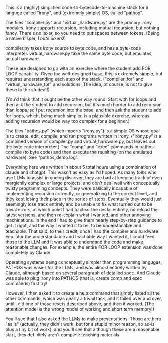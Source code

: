This is a (highly) simplified code-to-bytecode-to-machine stack for a
languge called "irony", and (extremely simple) OS, called "pathos".

The files "compiler.py" and "virtual_hardware.py" are the primary
irony modules.  Irony supports recursion, including mutual recursion,
but nothing fancy.  There's no lexer, so you need to put spaces
between tokens. (Being a native Lisper, I *hate* lexers!)

compiler.py takes Irony source to byte code, and has a byte-code
interpreter. virtual_hardware.py take the same byte code, but emulates
actual hardware.

These are designed to go with an exercise where the student add FOR
LOOP capability. Given the well-designed base, this is extremely
simple, but requires understanding each step of the
stack. ("compiler_for" and "virtual_hardware_for" and solutions; The
idea, of course, is not to give these to the student!)

(You'd think that it ought be the other way round: Start with for
loops and then ask the student to add recursion, but it's much harder
to add recursion than loops, so I put recursion into the base, and
then ask the student to add for loops, which, being much simpler, is a
plausible exercise, whereas adding recursion would be way too complex
for a beginner.)

The files "pathos.py" (which imports "irony.py") is a simple OS whose
goal is to create, edit, compile, and run programs written in
Irony. ("irony.py" is a combined version of compiler.py and
virtual_hardware.py, but leaves out the byte code interpreter.) The
"comp" and "exec" commands in pathos compile (to byte code) and then
execute the reuslting (on the emulated hardware). See
"pathos_demo.log".

Everything here was written in about 5 total hours using a combination
of claude and chatgpt. This wasn't as easy as I'd hoped. As many folks
who use LLMs to assist in coding discover, they are bad at keeping
track of even margianlly complex or large projects, and don't deal
well with conceptually twisty programming concepts. They were
basically incapable of implementing recursion correctly, or
generalizing to the correct level, and they kept losing their place in
the series of steps. Eventually they would just seemingly lose track
entirely and be unable to fix what turned out to be trivial errors, at
which point I had to clear the decks entirely, nd reload the latest
versions, and then re-explain what I wanted, and other annoying
machinations. In the end I had to give them nearly step-by-step
guidance to get it right, and the way I wanted it to be, to be
understanable and teachable. That said, to their credit, once I had
the compiler and hardware emulator the understandable and teachable
way I wanted it, I could feed those to the LLM and it was able to
understand the code and make reasonable changes. For example, the
entire FOR LOOP extension was done completely by Claude.

Operating systems being conceptually simpler than programming
languges, PATHOS was easier for the LLMs, and was almost entirely
written by Claude, although based on several paragraph of detailed
spec.  And Claude was able to plug Irony into PATHOS (that is, create
comp and exec commands) first try!

However, I then asked it to create a help command that simply listed
all the other commands, which was nearly a trivail task, and it failed
over and over, until I did one of those resets described above, and
then it worked. (The attention model is the wrong model of working and
short term memory!)

You'll see that I also asked the LLMs to make presentations. Those
are here "as is" (actually, they didn't work, but for a stupid minor
reason, so as-is plus a tiny bit of work), and you'll see that
although these are a reasonable start, they definitely aren't complete
teaching materials.
